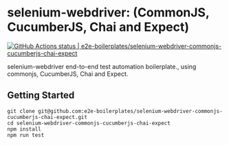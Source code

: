 # selenium-webdriver: (CommonJS, CucumberJS, Chai and Expect)

[![GitHub Actions status | e2e-boilerplates/selenium-webdriver-commonjs-cucumberjs-chai-expect](https://github.com/e2e-boilerplates/selenium-webdriver-commonjs-cucumberjs-chai-expect/workflows/selenium-webdriver-commonjs-cucumberjs-chai-expect/badge.svg)](https://github.com/e2e-boilerplates/selenium-webdriver-commonjs-cucumberjs-chai-expect/actions?workflow=selenium-webdriver-commonjs-cucumberjs-chai-expect)

selenium-webdriver end-to-end test automation boilerplate., using commonjs, CucumberJS, Chai and Expect.

## Getting Started

    git clone git@github.com:e2e-boilerplates/selenium-webdriver-commonjs-cucumberjs-chai-expect.git
    cd selenium-webdriver-commonjs-cucumberjs-chai-expect
    npm install
    npm run test
